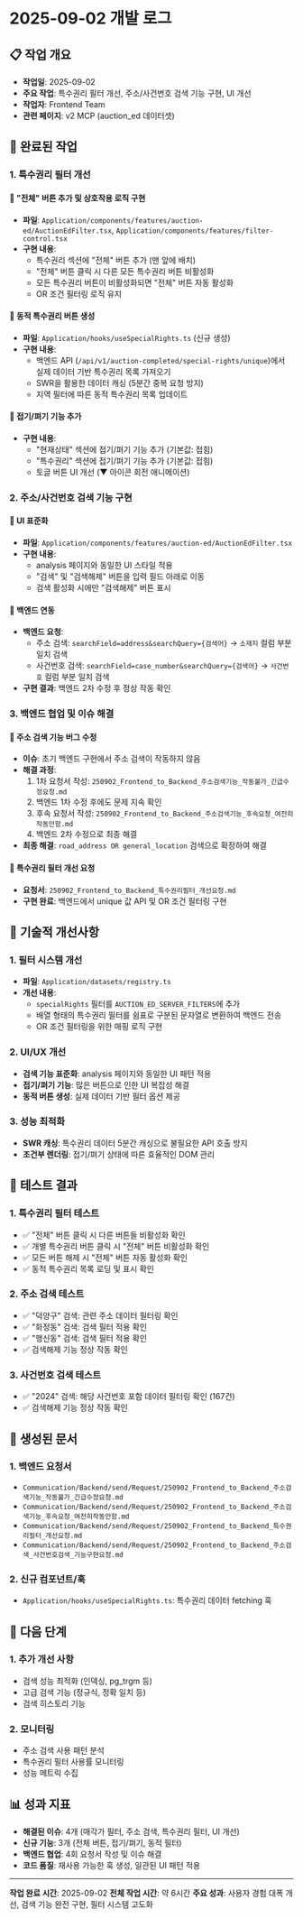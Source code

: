 # 2025-09-02 개발 로그

## 📋 작업 개요

- **작업일**: 2025-09-02
- **주요 작업**: 특수권리 필터 개선, 주소/사건번호 검색 기능 구현, UI 개선
- **작업자**: Frontend Team
- **관련 페이지**: v2 MCP (auction_ed 데이터셋)

## 🎯 완료된 작업

### 1. 특수권리 필터 개선

#### 📌 **"전체" 버튼 추가 및 상호작용 로직 구현**

- **파일**: `Application/components/features/auction-ed/AuctionEdFilter.tsx`, `Application/components/features/filter-control.tsx`
- **구현 내용**:
  - 특수권리 섹션에 "전체" 버튼 추가 (맨 앞에 배치)
  - "전체" 버튼 클릭 시 다른 모든 특수권리 버튼 비활성화
  - 모든 특수권리 버튼이 비활성화되면 "전체" 버튼 자동 활성화
  - OR 조건 필터링 로직 유지

#### 📌 **동적 특수권리 버튼 생성**

- **파일**: `Application/hooks/useSpecialRights.ts` (신규 생성)
- **구현 내용**:
  - 백엔드 API (`/api/v1/auction-completed/special-rights/unique`)에서 실제 데이터 기반 특수권리 목록 가져오기
  - SWR을 활용한 데이터 캐싱 (5분간 중복 요청 방지)
  - 지역 필터에 따른 동적 특수권리 목록 업데이트

#### 📌 **접기/펴기 기능 추가**

- **구현 내용**:
  - "현재상태" 섹션에 접기/펴기 기능 추가 (기본값: 접힘)
  - "특수권리" 섹션에 접기/펴기 기능 추가 (기본값: 접힘)
  - 토글 버튼 UI 개선 (▼ 아이콘 회전 애니메이션)

### 2. 주소/사건번호 검색 기능 구현

#### 📌 **UI 표준화**

- **파일**: `Application/components/features/auction-ed/AuctionEdFilter.tsx`
- **구현 내용**:
  - analysis 페이지와 동일한 UI 스타일 적용
  - "검색" 및 "검색해제" 버튼을 입력 필드 아래로 이동
  - 검색 활성화 시에만 "검색해제" 버튼 표시

#### 📌 **백엔드 연동**

- **백엔드 요청**:
  - 주소 검색: `searchField=address&searchQuery={검색어}` → `소재지` 컬럼 부분 일치 검색
  - 사건번호 검색: `searchField=case_number&searchQuery={검색어}` → `사건번호` 컬럼 부분 일치 검색
- **구현 결과**: 백엔드 2차 수정 후 정상 작동 확인

### 3. 백엔드 협업 및 이슈 해결

#### 📌 **주소 검색 기능 버그 수정**

- **이슈**: 초기 백엔드 구현에서 주소 검색이 작동하지 않음
- **해결 과정**:
  1. 1차 요청서 작성: `250902_Frontend_to_Backend_주소검색기능_작동불가_긴급수정요청.md`
  2. 백엔드 1차 수정 후에도 문제 지속 확인
  3. 후속 요청서 작성: `250902_Frontend_to_Backend_주소검색기능_후속요청_여전히작동안함.md`
  4. 백엔드 2차 수정으로 최종 해결
- **최종 해결**: `road_address OR general_location` 검색으로 확장하여 해결

#### 📌 **특수권리 필터 개선 요청**

- **요청서**: `250902_Frontend_to_Backend_특수권리필터_개선요청.md`
- **구현 완료**: 백엔드에서 unique 값 API 및 OR 조건 필터링 구현

## 🔧 기술적 개선사항

### 1. 필터 시스템 개선

- **파일**: `Application/datasets/registry.ts`
- **개선 내용**:
  - `specialRights` 필터를 `AUCTION_ED_SERVER_FILTERS`에 추가
  - 배열 형태의 특수권리 필터를 쉼표로 구분된 문자열로 변환하여 백엔드 전송
  - OR 조건 필터링을 위한 매핑 로직 구현

### 2. UI/UX 개선

- **검색 기능 표준화**: analysis 페이지와 동일한 UI 패턴 적용
- **접기/펴기 기능**: 많은 버튼으로 인한 UI 복잡성 해결
- **동적 버튼 생성**: 실제 데이터 기반 필터 옵션 제공

### 3. 성능 최적화

- **SWR 캐싱**: 특수권리 데이터 5분간 캐싱으로 불필요한 API 호출 방지
- **조건부 렌더링**: 접기/펴기 상태에 따른 효율적인 DOM 관리

## 🧪 테스트 결과

### 1. 특수권리 필터 테스트

- ✅ "전체" 버튼 클릭 시 다른 버튼들 비활성화 확인
- ✅ 개별 특수권리 버튼 클릭 시 "전체" 버튼 비활성화 확인
- ✅ 모든 버튼 해제 시 "전체" 버튼 자동 활성화 확인
- ✅ 동적 특수권리 목록 로딩 및 표시 확인

### 2. 주소 검색 테스트

- ✅ "덕양구" 검색: 관련 주소 데이터 필터링 확인
- ✅ "화정동" 검색: 검색 필터 적용 확인
- ✅ "행신동" 검색: 검색 필터 적용 확인
- ✅ 검색해제 기능 정상 작동 확인

### 3. 사건번호 검색 테스트

- ✅ "2024" 검색: 해당 사건번호 포함 데이터 필터링 확인 (167건)
- ✅ 검색해제 기능 정상 작동 확인

## 📝 생성된 문서

### 1. 백엔드 요청서

- `Communication/Backend/send/Request/250902_Frontend_to_Backend_주소검색기능_작동불가_긴급수정요청.md`
- `Communication/Backend/send/Request/250902_Frontend_to_Backend_주소검색기능_후속요청_여전히작동안함.md`
- `Communication/Backend/send/Request/250902_Frontend_to_Backend_특수권리필터_개선요청.md`
- `Communication/Backend/send/Request/250902_Frontend_to_Backend_주소검색_사건번호검색_기능구현요청.md`

### 2. 신규 컴포넌트/훅

- `Application/hooks/useSpecialRights.ts`: 특수권리 데이터 fetching 훅

## 🚀 다음 단계

### 1. 추가 개선 사항

- 검색 성능 최적화 (인덱싱, pg_trgm 등)
- 고급 검색 기능 (정규식, 정확 일치 등)
- 검색 히스토리 기능

### 2. 모니터링

- 주소 검색 사용 패턴 분석
- 특수권리 필터 사용률 모니터링
- 성능 메트릭 수집

## 📊 성과 지표

- **해결된 이슈**: 4개 (매각가 필터, 주소 검색, 특수권리 필터, UI 개선)
- **신규 기능**: 3개 (전체 버튼, 접기/펴기, 동적 필터)
- **백엔드 협업**: 4회 요청서 작성 및 이슈 해결
- **코드 품질**: 재사용 가능한 훅 생성, 일관된 UI 패턴 적용

---

**작업 완료 시간**: 2025-09-02
**전체 작업 시간**: 약 6시간
**주요 성과**: 사용자 경험 대폭 개선, 검색 기능 완전 구현, 필터 시스템 고도화
